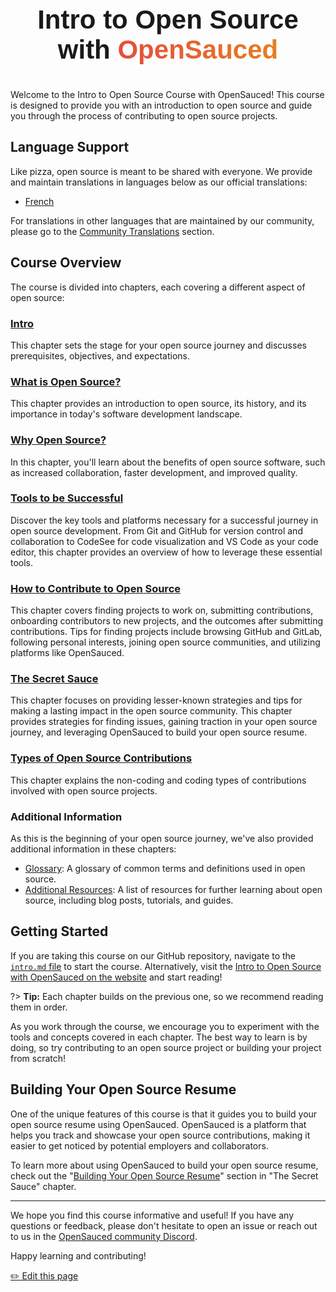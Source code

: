 <div align="center" style="text-align: center;">
    <div style="display: flex; align-items: center; justify-content: center;">
        <h1 style="font-size: 3em; font-family: 'Arial', sans-serif; font-weight: bold; margin: 25px 0;">Intro to Open Source with <span style="background: linear-gradient(to right, #e74c3c, #e67e22); -webkit-background-clip: text; color: transparent;"> OpenSauced
        </span></h1>
    </div>
</div>

Welcome to the Intro to Open Source Course with OpenSauced! This course is designed to provide you with an introduction to open source and guide you through the process of contributing to open source projects.

## Language Support

Like pizza, open source is meant to be shared with everyone. We provide and maintain translations in languages below as our official translations:

- [French](./translations/fr/README.md)

For translations in other languages that are maintained by our community, please go to the [Community Translations](../community-translations.md) section.

## Course Overview

The course is divided into chapters, each covering a different aspect of open source:

### [Intro](intro.md)

This chapter sets the stage for your open source journey and discusses prerequisites, objectives, and expectations.

### [What is Open Source?](what-is-open-source.md)

This chapter provides an introduction to open source, its history, and its importance in today's software development landscape.

### [Why Open Source?](why-open-source.md)

In this chapter, you'll learn about the benefits of open source software, such as increased collaboration, faster development, and improved quality.

### [Tools to be Successful](tools-to-be-successful.md)

Discover the key tools and platforms necessary for a successful journey in open source development. From Git and GitHub for version control and collaboration to CodeSee for code visualization and VS Code as your code editor, this chapter provides an overview of how to leverage these essential tools.

### [How to Contribute to Open Source](how-to-contribute-to-open-source.md)

This chapter covers finding projects to work on, submitting contributions, onboarding contributors to new projects, and the outcomes after submitting contributions. Tips for finding projects include browsing GitHub and GitLab, following personal interests, joining open source communities, and utilizing platforms like OpenSauced.

### [The Secret Sauce](the-secret-sauce.md)

This chapter focuses on providing lesser-known strategies and tips for making a lasting impact in the open source community. This chapter provides strategies for finding issues, gaining traction in your open source journey, and leveraging OpenSauced to build your open source resume.

### [Types of Open Source Contributions](types-of-contributions.md)

This chapter explains the non-coding and coding types of contributions involved with open source projects.

### Additional Information

As this is the beginning of your open source journey, we've also provided additional information in these chapters:

- [Glossary](glossary.md): A glossary of common terms and definitions used in open source.
- [Additional Resources](additional-resources.md): A list of resources for further learning about open source, including blog posts, tutorials, and guides.

## Getting Started

If you are taking this course on our GitHub repository, navigate to the [`intro.md` file](intro.md) to start the course. Alternatively, visit the [Intro to Open Source with OpenSauced on the website](https://intro.opensauced.pizza/#/intro-to-oss/) and start reading!

?> **Tip:** Each chapter builds on the previous one, so we recommend reading them in order.

As you work through the course, we encourage you to experiment with the tools and concepts covered in each chapter. The best way to learn is by doing, so try contributing to an open source project or building your project from scratch!

## Building Your Open Source Resume

One of the unique features of this course is that it guides you to build your open source resume using OpenSauced. OpenSauced is a platform that helps you track and showcase your open source contributions, making it easier to get noticed by potential employers and collaborators.

To learn more about using OpenSauced to build your open source resume, check out the "[Building Your Open Source Resume](the-secret-sauce.md#building-your-open-source-resume)" section in "The Secret Sauce" chapter.

---

We hope you find this course informative and useful! If you have any questions or feedback, please don't hesitate to open an issue or reach out to us in the [OpenSauced community Discord](https://discord.com/invite/U2peSNf23P).

Happy learning and contributing!

<footer>
  <a href="https://github.com/open-sauced/intro/blob/main/docs/intro-to-oss/README.md">✏️ Edit this page</a>
</footer>
